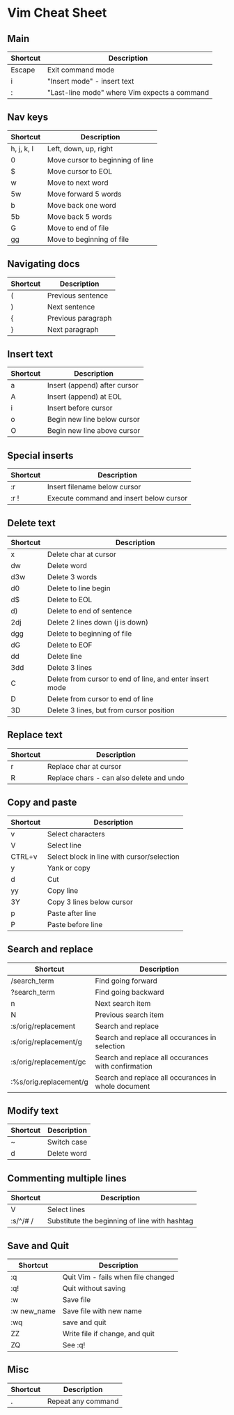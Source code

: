 # Vim Cheat Sheet

## Main
 Shortcut      | Description                      
---------------|----------------------------------
Escape |Exit command mode
i|"Insert mode" - insert text
:|"Last-line mode" where Vim expects a command
## Nav keys
 Shortcut      | Description                      
---------------|----------------------------------
h, j, k, l|Left, down, up, right
0|Move cursor to beginning of line
$|Move cursor to EOL
w|Move to next word
5w|Move forward 5 words
b|Move back one word
5b|Move back 5 words
G|Move to end of file
gg|Move to beginning of file
## Navigating docs
 Shortcut      | Description                      
---------------|----------------------------------
(|Previous sentence
)|Next sentence
{|Previous paragraph
}|Next paragraph
## Insert text
 Shortcut      | Description                      
---------------|----------------------------------
a|Insert (append) after cursor
A|Insert (append) at EOL
i|Insert before cursor
o|Begin new line below cursor
O|Begin new line above cursor
## Special inserts
 Shortcut      | Description                      
---------------|----------------------------------
:r <filename>|Insert filename below cursor
:r !<command>|Execute command and insert below cursor
## Delete text
 Shortcut      | Description                      
---------------|----------------------------------
x|Delete char at cursor
dw|Delete word
d3w|Delete 3 words
d0|Delete to line begin
d$|Delete to EOL
d)|Delete to end of sentence
2dj|Delete 2 lines down (j is down)
dgg|Delete to beginning of file
dG|Delete to EOF
dd|Delete line
3dd|Delete 3 lines
C|Delete from cursor to end of line, and enter insert mode
D|Delete from cursor to end of line
3D|Delete 3 lines, but from cursor position
## Replace text
 Shortcut      | Description                      
---------------|----------------------------------
r|Replace char at cursor
R|Replace chars - can also delete and undo
## Copy and paste
 Shortcut      | Description                      
---------------|----------------------------------
v|Select characters
V|Select line
CTRL+v|Select block in line with cursor/selection 
y|Yank or copy
d|Cut
yy|Copy line
3Y|Copy 3 lines below cursor
p|Paste after line
P|Paste before line
## Search and replace
 Shortcut      | Description                      
---------------|----------------------------------
/search_term|Find going forward
?search_term|Find going backward
n|Next search item
N|Previous search item
:s/orig/replacement|Search and replace
:s/orig/replacement/g|Search and replace all occurances in selection
:s/orig/replacement/gc|Search and replace all occurances with confirmation
:%s/orig.replacement/g|Search and replace all occurances in whole document
## Modify text
 Shortcut      | Description                      
---------------|----------------------------------
~|Switch case
d|Delete word
## Commenting multiple lines
 Shortcut      | Description                      
---------------|----------------------------------
V|Select lines
:s/^/# /|Substitute the beginning of line with hashtag
## Save and Quit
 Shortcut      | Description                      
---------------|----------------------------------
:q| Quit Vim - fails when file changed
:q!| Quit without saving
:w|Save file
:w new_name|Save file with new name
:wq| save and quit
ZZ| Write file if change, and quit
ZQ| See :q!
## Misc
 Shortcut      | Description                      
---------------|----------------------------------
.|Repeat any command
